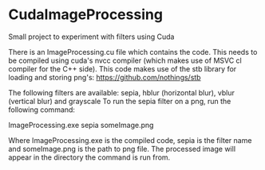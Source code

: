 # CudaImageProcessing
Small project to experiment with filters using Cuda

There is an ImageProcessing.cu file which contains the code. This needs to be compiled using cuda's nvcc compiler (which makes use of MSVC cl compiler for the C++ side). 
This code makes use of the stb library for loading and storing png's: https://github.com/nothings/stb

The following filters are available: sepia, hblur (horizontal blur), vblur (vertical blur) and grayscale
To run the sepia filter on a png, run the following command:

ImageProcessing.exe sepia someImage.png

Where ImageProcessing.exe is the compiled code, sepia is the filter name and someImage.png is the path to png file. The processed image will appear in the directory the command is run from.
